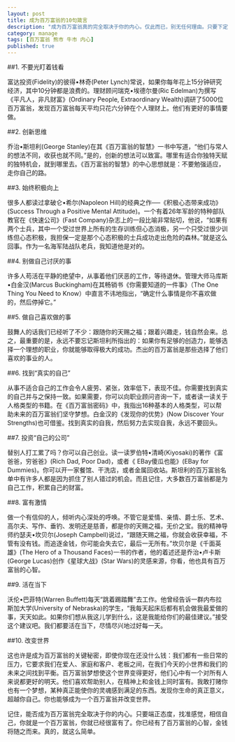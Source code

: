 ```yaml
---
layout: post
title: 成为百万富翁的10句箴言
description: "成为百万富翁真的完全取决于你的内心。仅此而已，别无任何理由。只要下定决心成为百万富翁，不管是在熊市、经济低潮还是牛市，你的愿望都能够实现。"
category: manage
tags: [百万富翁 熊市 牛市 内心]
published: true
---
```


##1. 不要光盯着钱看

富达投资(Fidelity)的彼得•林奇(Peter Lynch)常说，如果你每年花上15分钟研究经济，其中10分钟都是浪费的。理财顾问瑞克•埃德尔曼(Ric Edelman)为撰写《平凡人，非凡财富》(Ordinary People, Extraordinary Wealth)调研了5000位百万富翁，发现百万富翁每天平均只花六分钟在个人理财上。他们有更好的事情要做。

##2. 创新思维

乔治•斯坦利(George Stanley)在其《百万富翁的智慧》一书中写道，“他们与常人的想法不同，收获也就不同。”是的，创新的想法可以致富。哪里有适合你独特天赋的独特机会，就到哪里去。《百万富翁的智慧》的中心思想就是：不要勉强适应，走你自己的路。

##3. 始终积极向上

很多人都读过拿破仑•希尔(Napoleon Hill)的经典之作──《积极心态带来成功》(Success Through a Positive Mental Attitude)。一个有着26年军龄的特种部队教官在《快速公司》(Fast Company)杂志上的一段比喻非常贴切，他说，“如果有两个士兵，其中一个受过世界上所有的生存训练但心态消极，另一个只受过很少训练但心态积极，我担保一定是那个心态积极的士兵成功走出危险的森林。”就是这么回事。作为一名海军陆战队老兵，我知道他是对的。

##4. 别做自己讨厌的事

许多人苟活在平静的绝望中，从事着他们厌恶的工作，等待退休。管理大师马库斯•白金汉(Marcus Buckingham)在其畅销书《你需要知道的一件事》（The One Thing You Need to Know）中直言不讳地指出，“确定什么事情是你不喜欢做的，然后停掉它。”

##5. 做自己喜欢做的事

鼓舞人的话我们已经听了不少：跟随你的天赐之福；跟着兴趣走，钱自然会来。总之，最重要的是，永远不要忘记斯坦利所指出的：如果你有足够的创造力，能够选择一个理想的职业，你就能够取得极大的成功。杰出的百万富翁是那些选择了他们喜欢的事业的人。

##6. 找到“真实的自己”

从事不适合自己的工作会令人疲劳、紧张，效率低下，表现不佳。你需要找到真实的自己并与之保持一致。如果需要，你可以向职业顾问咨询一下，或者读一读关于人格类型的书籍。在《百万富翁密码》中，我指出16种基本的人格类型，可以帮助未来的百万富翁们坚守梦想。白金汉的《发现你的优势》(Now Discover Your Strengths)也可借鉴。找到真实的自我，然后努力去实现自我，永远不要回头。

##7. 投资“自己的公司”

替别人打工累了吗？你可以自己创业。读一读罗伯特•清崎(Kiyosaki)的著作《富爸爸，穷爸爸》(Rich Dad, Poor Dad)，或者《 EBay傻瓜也能》(EBay for Dummies)。你可以开一家餐馆、干洗店，或者金属回收站。斯坦利的百万富翁名单中有许多人都是因为抓住了别人错过的机会。而且记住，大多数百万富翁都是为自己工作，积累自己的财富。

##8. 富有激情

做一个有信仰的人，倾听内心深处的呼唤。不管它是爱情、亲情、爵士乐、艺术、高尔夫、写作、垂钓、发明还是慈善，都是你的天赐之福，无价之宝。我的精神导师约瑟夫•坎贝尔(Joseph Campbell)说过，“跟随天赐之福，你就会收获幸福，不管有没有钱。而追逐金钱，你可能会失去它，最后一无所有。”坎贝尔是《千面英雄》(The Hero of a Thousand Faces)一书的作者，他的着述还是乔治•卢卡斯(George Lucas)创作《星球大战》(Star Wars)的灵感来源，你看，他也具有百万富翁的心智。

##9. 活在当下

沃伦•巴菲特(Warren Buffett)每天“跳着踢踏舞”去工作。他曾经告诉一群内布拉斯加大学(University of Nebraska)的学生，“我每天起床后都有机会做我最爱做的事，天天如此。如果你们想从我这儿学到什么，这是我能给你们的最佳建议。”接受这个建议吧。我们都要活在当下，尽情尽兴地过好每一天。

##10. 改变世界

这也许是成为百万富翁的关键秘密，即使你现在还没什么钱：我们都有一些日常的压力，它要求我们在爱人、家庭和客户、老板之间，在我们今天的小世界和我们的未来之间找到平衡。百万富翁梦想使这个世界变得更好，他们心中有一个对所有人来说都更好的明天。他们喜欢帮助别人，在精神上和金钱上同时富有。我敢打赌你也有一个梦想，某种真正能使你的灵魂感到满足的东西。发现你生命的真正意义，超越你自己。你也能够成为一个百万富翁并改变世界。

记住，能否成为百万富翁完全取决于你的内心。只要端正态度，找准感觉，相信自己，你就是一个百万富翁，你就已经很富有了。你已经有了百万富翁的心智，金钱将随之而来。真的，就这么简单。

